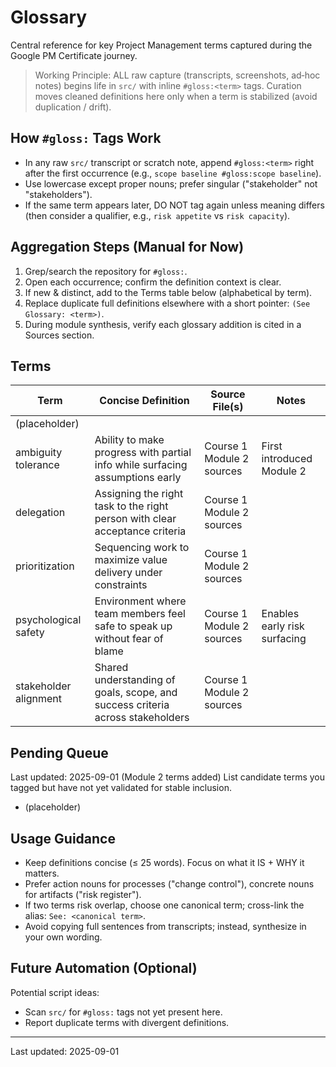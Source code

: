 # Glossary

Central reference for key Project Management terms captured during the Google PM Certificate journey.

> Working Principle: ALL raw capture (transcripts, screenshots, ad‑hoc notes) begins life in `src/` with inline `#gloss:<term>` tags. Curation moves cleaned definitions here only when a term is stabilized (avoid duplication / drift).

## How `#gloss:` Tags Work
- In any raw `src/` transcript or scratch note, append `#gloss:<term>` right after the first occurrence (e.g., `scope baseline #gloss:scope baseline`).
- Use lowercase except proper nouns; prefer singular ("stakeholder" not "stakeholders").
- If the same term appears later, DO NOT tag again unless meaning differs (then consider a qualifier, e.g., `risk appetite` vs `risk capacity`).

## Aggregation Steps (Manual for Now)
1. Grep/search the repository for `#gloss:`.
2. Open each occurrence; confirm the definition context is clear.
3. If new & distinct, add to the Terms table below (alphabetical by term).
4. Replace duplicate full definitions elsewhere with a short pointer: `(See Glossary: <term>)`.
5. During module synthesis, verify each glossary addition is cited in a Sources section.

## Terms
| Term | Concise Definition | Source File(s) | Notes |
|------|--------------------|----------------|-------|
| (placeholder) |  |  |  |
| ambiguity tolerance | Ability to make progress with partial info while surfacing assumptions early | Course 1 Module 2 sources | First introduced Module 2 |
| delegation | Assigning the right task to the right person with clear acceptance criteria | Course 1 Module 2 sources |  |
| prioritization | Sequencing work to maximize value delivery under constraints | Course 1 Module 2 sources |  |
| psychological safety | Environment where team members feel safe to speak up without fear of blame | Course 1 Module 2 sources | Enables early risk surfacing |
| stakeholder alignment | Shared understanding of goals, scope, and success criteria across stakeholders | Course 1 Module 2 sources |  |
## Pending Queue
Last updated: 2025-09-01 (Module 2 terms added)
List candidate terms you tagged but have not yet validated for stable inclusion.
- (placeholder)

## Usage Guidance
- Keep definitions concise (≤ 25 words). Focus on what it IS + WHY it matters.
- Prefer action nouns for processes ("change control"), concrete nouns for artifacts ("risk register").
- If two terms risk overlap, choose one canonical term; cross-link the alias: `See: <canonical term>`.
- Avoid copying full sentences from transcripts; instead, synthesize in your own wording.

## Future Automation (Optional)
Potential script ideas:
- Scan `src/` for `#gloss:` tags not yet present here.
- Report duplicate terms with divergent definitions.

---
Last updated: 2025-09-01
